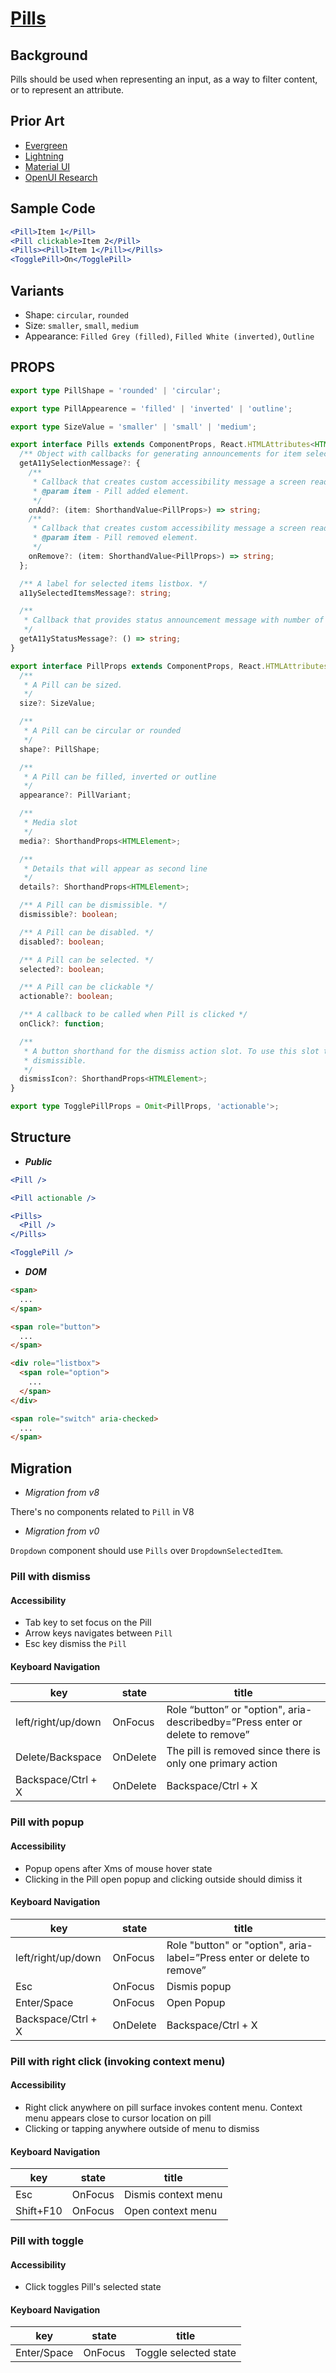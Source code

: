 # [Pills]()

## Background

Pills should be used when representing an input, as a way to filter content, or to represent an attribute.

## Prior Art

- [Evergreen](https://evergreen.segment.com/components/badge-and-pill/)
- [Lightning](https://www.lightningdesignsystem.com/components/pills/)
- [Material UI](https://material-ui.com/components/chips/#chip)
- [OpenUI Research](https://github.com/WICG/open-ui/pull/259)

## Sample Code

```jsx
<Pill>Item 1</Pill>
<Pill clickable>Item 2</Pill>
<Pills><Pill>Item 1</Pill></Pills>
<TogglePill>On</TogglePill>
```

## Variants

- Shape: `circular`, `rounded`
- Size: `smaller`, `small`, `medium`
- Appearance: `Filled Grey (filled)`, `Filled White (inverted)`, `Outline`

## PROPS

```typescript
export type PillShape = 'rounded' | 'circular';

export type PillAppearence = 'filled' | 'inverted' | 'outline';

export type SizeValue = 'smaller' | 'small' | 'medium';

export interface Pills extends ComponentProps, React.HTMLAttributes<HTMLElement> {
  /** Object with callbacks for generating announcements for item selection and removal. */
  getA11ySelectionMessage?: {
    /**
     * Callback that creates custom accessibility message a screen reader narrates on item added to selection.
     * @param item - Pill added element.
     */
    onAdd?: (item: ShorthandValue<PillProps>) => string;
    /**
     * Callback that creates custom accessibility message a screen reader narrates on item removed from selection.
     * @param item - Pill removed element.
     */
    onRemove?: (item: ShorthandValue<PillProps>) => string;
  };

  /** A label for selected items listbox. */
  a11ySelectedItemsMessage?: string;

  /**
   * Callback that provides status announcement message with number of items in the list, using Arrow Up/Down keys to navigate through them and, if multiple, using Arrow Left/Right to navigate through selected items.
   */
  getA11yStatusMessage?: () => string;
}

export interface PillProps extends ComponentProps, React.HTMLAttributes<HTMLElement> {
  /**
   * A Pill can be sized.
   */
  size?: SizeValue;

  /**
   * A Pill can be circular or rounded
   */
  shape?: PillShape;

  /**
   * A Pill can be filled, inverted or outline
   */
  appearance?: PillVariant;

  /**
   * Media slot
   */
  media?: ShorthandProps<HTMLElement>;

  /**
   * Details that will appear as second line
   */
  details?: ShorthandProps<HTMLElement>;

  /** A Pill can be dismissible. */
  dismissible?: boolean;

  /** A Pill can be disabled. */
  disabled?: boolean;

  /** A Pill can be selected. */
  selected?: boolean;

  /** A Pill can be clickable */
  actionable?: boolean;

  /** A callback to be called when Pill is clicked */
  onClick?: function;

  /**
   * A button shorthand for the dismiss action slot. To use this slot the pill should be
   * dismissible.
   */
  dismissIcon?: ShorthandProps<HTMLElement>;
}

export type TogglePillProps = Omit<PillProps, 'actionable'>;
```

## Structure

- _**Public**_

```jsx
<Pill />

<Pill actionable />

<Pills>
  <Pill />
</Pills>

<TogglePill />
```

- _**DOM**_

```html
<span>
  ...
</span>

<span role="button">
  ...
</span>

<div role="listbox">
  <span role="option">
    ...
  </span>
</div>

<span role="switch" aria-checked>
  ...
</span>
```

## Migration

- _Migration from v8_

There's no components related to `Pill` in V8

- _Migration from v0_

`Dropdown` component should use `Pills` over `DropdownSelectedItem`.

### Pill with dismiss

#### Accessibility

- Tab key to set focus on the Pill
- Arrow keys navigates between `Pill`
- Esc key dismiss the `Pill`

#### Keyboard Navigation

| key                | state    | title                                                                         |
| ------------------ | -------- | ----------------------------------------------------------------------------- |
| left/right/up/down | OnFocus  | Role “button” or "option", aria-describedby=”Press enter or delete to remove” |
| Delete/Backspace   | OnDelete | The pill is removed since there is only one primary action                    |
| Backspace/Ctrl + X | OnDelete | Backspace/Ctrl + X                                                            |

### Pill with popup

#### Accessibility

- Popup opens after Xms of mouse hover state
- Clicking in the Pill open popup and clicking outside should dimiss it

#### Keyboard Navigation

| key                | state    | title                                                                   |
| ------------------ | -------- | ----------------------------------------------------------------------- |
| left/right/up/down | OnFocus  | Role "button" or "option", aria-label=”Press enter or delete to remove” |
| Esc                | OnFocus  | Dismis popup                                                            |
| Enter/Space        | OnFocus  | Open Popup                                                              |
| Backspace/Ctrl + X | OnDelete | Backspace/Ctrl + X                                                      |

### Pill with right click (invoking context menu)

#### Accessibility

- Right click anywhere on pill surface invokes content menu. Context menu appears close to cursor location on pill
- Clicking or tapping anywhere outside of menu to dismiss

#### Keyboard Navigation

| key       | state   | title               |
| --------- | ------- | ------------------- |
| Esc       | OnFocus | Dismis context menu |
| Shift+F10 | OnFocus | Open context menu   |

### Pill with toggle

#### Accessibility

- Click toggles Pill's selected state

#### Keyboard Navigation

| key         | state   | title                 |
| ----------- | ------- | --------------------- |
| Enter/Space | OnFocus | Toggle selected state |
